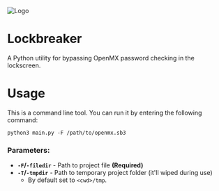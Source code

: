 ![Logo](https://github.com/bambus80/freezerburn/blob/98591fd56af202f3ea8e7d2d3f9834ebb94c2afb/logo.png?raw=true "a title")

# Lockbreaker
A Python utility for bypassing OpenMX password checking in the lockscreen.

# Usage
This is a command line tool. You can run it by entering the following command:

`python3 main.py -F /path/to/openmx.sb3`

### Parameters:
- **`-F`/`-filedir`** - Path to project file **(Required)**
- **`-T`/`-tmpdir`** - Path to temporary project folder (it'll wiped during use)
  - By default set to `<cwd>/tmp`.
